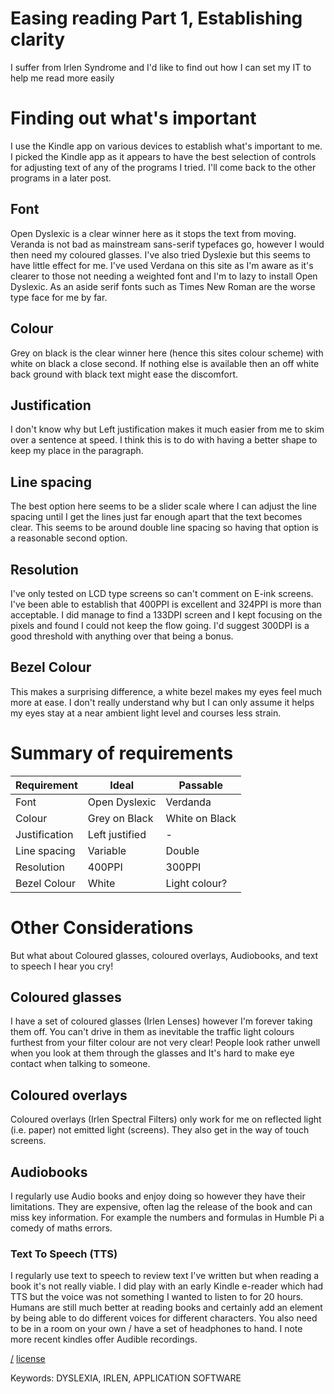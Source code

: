 Easing reading Part 1, Establishing clarity
===
I suffer from Irlen Syndrome and I'd like to find out how I can set my IT to help me read more easily

# Finding out what's important
I use the Kindle app on various devices to establish what's important to me. I picked the Kindle app as it appears to have the best selection of controls for adjusting text of any of the programs I tried. I'll come back to the other programs in a later post.

## Font
Open Dyslexic is a clear winner here as it stops the text from moving. Veranda is not bad as mainstream sans-serif typefaces go, however I would then need my coloured glasses. I've also tried Dyslexie but this seems to have little effect for me. I've used Verdana on this site as I'm aware as it's clearer to those not needing a weighted font and I'm to lazy to install Open Dyslexic. As an aside serif fonts such as Times New Roman are the worse type face for me by far.

## Colour
Grey on black is the clear winner here (hence this sites colour scheme) with white on black a close second. If nothing else is available then an off white back ground with black text might ease the discomfort.

## Justification
I don't know why but Left justification makes it much easier from me to skim over a sentence at speed. I think this is to do with having a better shape to keep my place in the paragraph.

## Line spacing
The best option here seems to be a slider scale where I can adjust the line spacing until I get the lines just far enough apart that the text becomes clear. This seems to be around double line spacing so having that option is a reasonable second option.

## Resolution
I've only tested on LCD type screens so can't comment on E-ink screens. I've been able to establish that 400PPI is excellent and 324PPI is more than acceptable. I did manage to find a 133DPI screen and I kept focusing on the pixels and found I could not keep the flow going. I'd suggest 300DPI is a good threshold with anything over that being a bonus.

## Bezel Colour
This makes a surprising difference, a white bezel makes my eyes feel much more at ease. I don't really understand why but I can only assume it helps my eyes stay at a near ambient light level and courses less strain.

# Summary of requirements
| Requirement | Ideal | Passable |
| --- | --- | --- |
| Font | Open Dyslexic | Verdanda |
| Colour | Grey on Black | White on Black |
| Justification | Left justified | - |
| Line spacing | Variable | Double |
| Resolution | 400PPI | 300PPI |
| Bezel Colour | White | Light colour? |

# Other Considerations
But what about Coloured glasses, coloured overlays, Audiobooks, and text to speech I hear you cry!

## Coloured glasses
I have a set of coloured glasses (Irlen Lenses) however I'm forever taking them off. You can't drive in them as inevitable the traffic light colours furthest from your filter colour are not very clear! People look rather unwell when you look at them through the glasses and It's hard to make eye contact when talking to someone.

## Coloured overlays
Coloured overlays (Irlen Spectral Filters) only work for me on reflected light (i.e. paper) not emitted light (screens). They also get in the way of touch screens.

## Audiobooks
I regularly use Audio books and enjoy doing so however they have their limitations. They are expensive, often lag the release of the book and can miss key information. For example the numbers and formulas in Humble Pi a comedy of maths errors.

### Text To Speech (TTS)
I regularly use text to speech to review text I've written but when reading a book it's not really viable. I did play with an early Kindle e-reader which had TTS but the voice was not something I wanted to listen to for 20 hours. Humans are still much better at reading books and certainly add an element by being able to do different voices for different characters. You also need to be in a room on your own / have a set of headphones to hand. I note more recent kindles offer Audible recordings.

[/](/)
[license](/LICENSE)

Keywords: DYSLEXIA, IRLEN, APPLICATION SOFTWARE